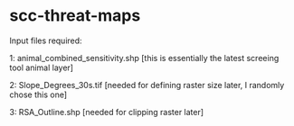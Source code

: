 # scc-threat-maps

Input files required:

1: animal_combined_sensitivity.shp [this is essentially the latest screeing tool animal layer]

2: Slope_Degrees_30s.tif [needed for defining raster size later, I randomly chose this one]

3: RSA_Outline.shp [needed for clipping raster later]
